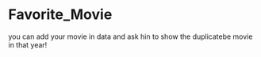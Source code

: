 # Favorite_Movie
you can add your movie in data and ask hin to show the duplicatebe movie in that year!
